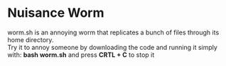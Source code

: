 
<h1 aling="center"> Nuisance Worm </h1>

<p> worm.sh is an annoying worm that replicates
a bunch of files through its home 
directory. <br>
Try it to annoy someone by downloading 
the code and running it simply with: 
<b>bash worm.sh</b> and press <b>CRTL + C</b> to stop it </p>
